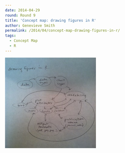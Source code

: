 ```yaml
---
date: 2014-04-29
round: Round 9
title: 'Concept map: drawing figures in R'
author: Genevieve Smith
permalink: /2014/04/concept-map-drawing-figures-in-r/
tags:
  - Concept Map
  - R
---
```

[<img class="alignnone size-medium wp-image-6827" alt="2014-04-29 20.59.58" src="/uploads/2014/04/2014-04-29-20.59.58-300x300.jpg" width="300" height="300" />][1]

 [1]: /uploads/2014/04/2014-04-29-20.59.58.jpg
